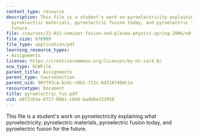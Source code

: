 ```yaml
---
content_type: resource
description: This file is a student's work on pyroelectricity explaining what pyroelectricity,
  pyroelectric materials, pyroelectric fusion today, and pyroelectric fusion for the
  future.
file: /courses/22-012-seminar-fusion-and-plasma-physics-spring-2006/e8f2c63a67170061cbb0badb6e152950_pyroelectric_fus.pdf
file_size: 676909
file_type: application/pdf
learning_resource_types:
- Assignments
license: https://creativecommons.org/licenses/by-nc-sa/4.0/
ocw_type: OCWFile
parent_title: Assignments
parent_type: CourseSection
parent_uid: 907f93ca-b2dc-c0b1-713c-6d318749dc1a
resourcetype: Document
title: pyroelectric_fus.pdf
uid: e8f2c63a-6717-0061-cbb0-badb6e152950
---
```

This file is a student's work on pyroelectricity explaining what pyroelectricity, pyroelectric materials, pyroelectric fusion today, and pyroelectric fusion for the future.